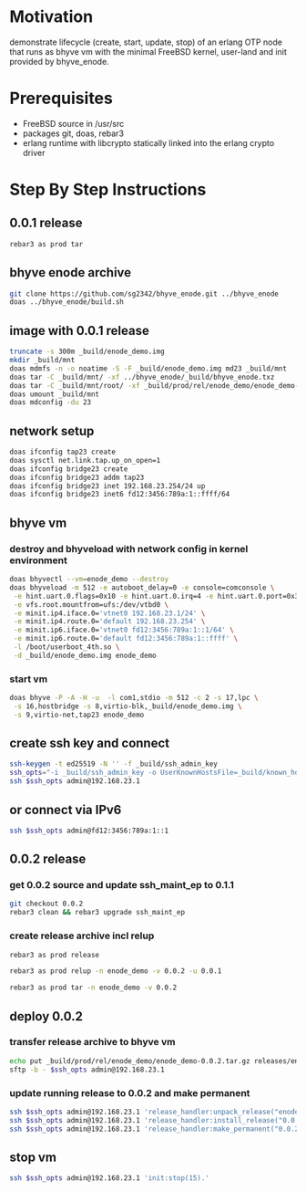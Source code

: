 # Motivation
demonstrate lifecycle (create, start, update, stop) of an erlang OTP node that
runs as bhyve vm with the minimal FreeBSD kernel, user-land and init provided
by bhyve_enode.


# Prerequisites

- FreeBSD source in /usr/src
- packages git, doas, rebar3
- erlang runtime with libcrypto statically linked into the erlang crypto driver

# Step By Step Instructions

## 0.0.1 release
```bash
rebar3 as prod tar
```


## bhyve enode archive
```sh
git clone https://github.com/sg2342/bhyve_enode.git ../bhyve_enode
doas ../bhyve_enode/build.sh
```


## image with 0.0.1 release
```sh
truncate -s 300m _build/enode_demo.img
mkdir _build/mnt
doas mdmfs -n -o noatime -S -F _build/enode_demo.img md23 _build/mnt
doas tar -C _build/mnt/ -xf ../bhyve_enode/_build/bhyve_enode.txz
doas tar -C _build/mnt/root/ -xf _build/prod/rel/enode_demo/enode_demo-0.0.1.tar.gz
doas umount _build/mnt
doas mdconfig -du 23
```


## network setup
```sh
doas ifconfig tap23 create
doas sysctl net.link.tap.up_on_open=1
doas ifconfig bridge23 create
doas ifconfig bridge23 addm tap23
doas ifconfig bridge23 inet 192.168.23.254/24 up
doas ifconfig bridge23 inet6 fd12:3456:789a:1::ffff/64
```


## bhyve vm
### destroy and bhyveload with network config in kernel environment
```sh
doas bhyvectl --vm=enode_demo --destroy
doas bhyveload -m 512 -e autoboot_delay=0 -e console=comconsole \
 -e hint.uart.0.flags=0x10 -e hint.uart.0.irq=4 -e hint.uart.0.port=0x3F8 \
 -e vfs.root.mountfrom=ufs:/dev/vtbd0 \
 -e minit.ip4.iface.0='vtnet0 192.168.23.1/24' \
 -e minit.ip4.route.0='default 192.168.23.254' \
 -e minit.ip6.iface.0='vtnet0 fd12:3456:789a:1::1/64' \
 -e minit.ip6.route.0='default fd12:3456:789a:1::ffff' \
 -l /boot/userboot_4th.so \
 -d _build/enode_demo.img enode_demo
```
### start vm
```sh
doas bhyve -P -A -H -u  -l com1,stdio -m 512 -c 2 -s 17,lpc \
 -s 16,hostbridge -s 8,virtio-blk,_build/enode_demo.img \
 -s 9,virtio-net,tap23 enode_demo
```


## create ssh key and connect
```sh
ssh-keygen -t ed25519 -N '' -f _build/ssh_admin_key
ssh_opts="-i _build/ssh_admin_key -o UserKnownHostsFile=_build/known_hosts -o IdentitiesOnly=yes"
ssh $ssh_opts admin@192.168.23.1
```

## or connect via IPv6
```sh
ssh $ssh_opts admin@fd12:3456:789a:1::1
```

## 0.0.2 release
### get 0.0.2 source and update ssh_maint_ep to 0.1.1
```sh
git checkout 0.0.2
rebar3 clean && rebar3 upgrade ssh_maint_ep
```
### create release archive incl relup
```sh
rebar3 as prod release

rebar3 as prod relup -n enode_demo -v 0.0.2 -u 0.0.1

rebar3 as prod tar -n enode_demo -v 0.0.2
```


## deploy 0.0.2
### transfer release archive to bhyve vm
```sh
echo put _build/prod/rel/enode_demo/enode_demo-0.0.2.tar.gz releases/enode_demo.tar.gz |
sftp -b - $ssh_opts admin@192.168.23.1
```
### update running release to 0.0.2 and make permanent
```sh
ssh $ssh_opts admin@192.168.23.1 'release_handler:unpack_release("enode_demo").'
ssh $ssh_opts admin@192.168.23.1 'release_handler:install_release("0.0.2").'
ssh $ssh_opts admin@192.168.23.1 'release_handler:make_permanent("0.0.2").'
```


## stop vm
```sh
ssh $ssh_opts admin@192.168.23.1 'init:stop(15).'
```
